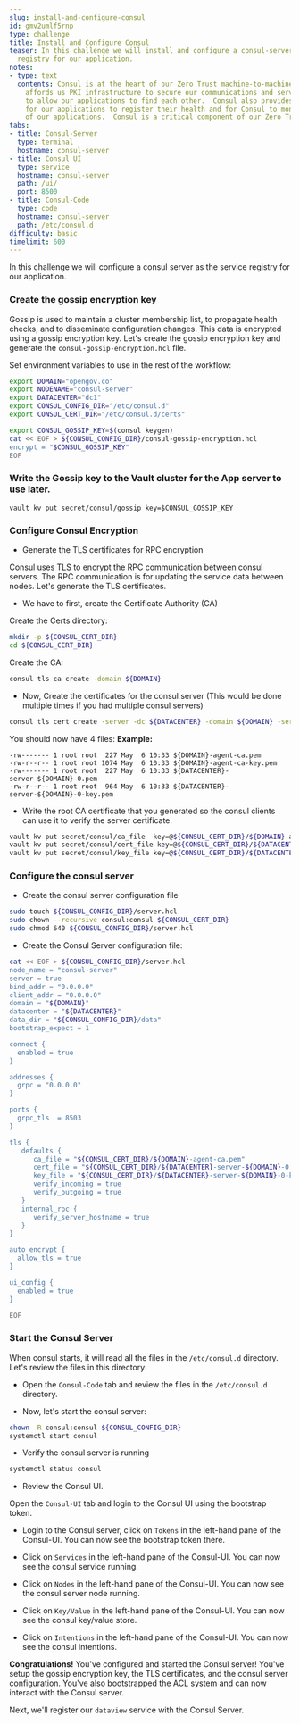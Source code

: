```yaml
---
slug: install-and-configure-consul
id: gmv2umlf5rnp
type: challenge
title: Install and Configure Consul
teaser: In this challenge we will install and configure a consul-server as the service
  registry for our application.
notes:
- type: text
  contents: Consul is at the heart of our Zero Trust machine-to-machine communication.  Consul
    affords us PKI infrastructure to secure our communications and service discovery
    to allow our applications to find each other.  Consul also provides a mechanism
    for our applications to register their health and for Consul to monitor the health
    of our applications.  Consul is a critical component of our Zero Trust architecture.
tabs:
- title: Consul-Server
  type: terminal
  hostname: consul-server
- title: Consul UI
  type: service
  hostname: consul-server
  path: /ui/
  port: 8500
- title: Consul-Code
  type: code
  hostname: consul-server
  path: /etc/consul.d
difficulty: basic
timelimit: 600
---
```


 In this challenge we will configure a consul server as the service registry for our application.

### Create the gossip encryption key

Gossip is used to maintain a cluster membership list, to propagate health checks, and to disseminate configuration changes.  This data is encrypted using a gossip encryption key.  Let's create the gossip encryption key and generate the `consul-gossip-encryption.hcl` file.

Set environment variables to use in the rest of the workflow:

```bash
export DOMAIN="opengov.co"
export NODENAME="consul-server"
export DATACENTER="dc1"
export CONSUL_CONFIG_DIR="/etc/consul.d"
export CONSUL_CERT_DIR="/etc/consul.d/certs"
```

```bash
export CONSUL_GOSSIP_KEY=$(consul keygen)
cat << EOF > ${CONSUL_CONFIG_DIR}/consul-gossip-encryption.hcl
encrypt = "$CONSUL_GOSSIP_KEY"
EOF
```

### Write the Gossip key to the Vault cluster for the App server to use later.

```hcl
vault kv put secret/consul/gossip key=$CONSUL_GOSSIP_KEY
```

### Configure Consul Encryption

* Generate the TLS certificates for RPC encryption

Consul uses TLS to encrypt the RPC communication between consul servers. The RPC communication is for updating the service data between nodes.   Let's generate the TLS certificates.

* We have to first, create the Certificate Authority (CA)

Create the Certs directory:

```bash
mkdir -p ${CONSUL_CERT_DIR}
cd ${CONSUL_CERT_DIR}
```

Create the CA:

```bash
consul tls ca create -domain ${DOMAIN}
```

* Now, Create the certificates for the consul server (This would be done multiple times if you had multiple consul servers)

```bash
consul tls cert create -server -dc ${DATACENTER} -domain ${DOMAIN} -server -node ${NODENAME}
```

You should now have 4 files:
**Example:**

```bash,nocopy
-rw------- 1 root root  227 May  6 10:33 ${DOMAIN}-agent-ca.pem
-rw-r--r-- 1 root root 1074 May  6 10:33 ${DOMAIN}-agent-ca-key.pem
-rw------- 1 root root  227 May  6 10:33 ${DATACENTER}-server-${DOMAIN}-0.pem
-rw-r--r-- 1 root root  964 May  6 10:33 ${DATACENTER}-server-${DOMAIN}-0-key.pem
```

* Write the root CA certificate that you generated so the consul clients can use it to verify the server certificate.

```bash
vault kv put secret/consul/ca_file  key=@${CONSUL_CERT_DIR}/${DOMAIN}-agent-ca.pem
vault kv put secret/consul/cert_file key=@${CONSUL_CERT_DIR}/${DATACENTER}-server-${DOMAIN}-0.pem
vault kv put secret/consul/key_file key=@${CONSUL_CERT_DIR}/${DATACENTER}-server-${DOMAIN}-0-key.pem
```

### Configure the consul server

* Create the consul server configuration file

```bash
sudo touch ${CONSUL_CONFIG_DIR}/server.hcl
sudo chown --recursive consul:consul ${CONSUL_CERT_DIR}
sudo chmod 640 ${CONSUL_CONFIG_DIR}/server.hcl
```

* Create the Consul Server configuration file:

```bash
cat << EOF > ${CONSUL_CONFIG_DIR}/server.hcl
node_name = "consul-server"
server = true
bind_addr = "0.0.0.0"
client_addr = "0.0.0.0"
domain = "${DOMAIN}"
datacenter = "${DATACENTER}"
data_dir = "${CONSUL_CONFIG_DIR}/data"
bootstrap_expect = 1

connect {
  enabled = true
}

addresses {
  grpc = "0.0.0.0"
}

ports {
  grpc_tls  = 8503
}

tls {
   defaults {
      ca_file = "${CONSUL_CERT_DIR}/${DOMAIN}-agent-ca.pem"
      cert_file = "${CONSUL_CERT_DIR}/${DATACENTER}-server-${DOMAIN}-0.pem"
      key_file = "${CONSUL_CERT_DIR}/${DATACENTER}-server-${DOMAIN}-0-key.pem"
      verify_incoming = true
      verify_outgoing = true
   }
   internal_rpc {
      verify_server_hostname = true
   }
}

auto_encrypt {
  allow_tls = true
}

ui_config {
  enabled = true
}

EOF
```

### Start the Consul Server

When consul starts, it will read all the files in the `/etc/consul.d` directory.
Let's review the files in this directory:

* Open the `Consul-Code` tab and review the files in the `/etc/consul.d` directory.

* Now, let's start the consul server:

```bash
chown -R consul:consul ${CONSUL_CONFIG_DIR}
systemctl start consul
```

* Verify the consul server is running

```bash
systemctl status consul
```

* Review the Consul UI.

Open the `Consul-UI` tab and login to the Consul UI using the bootstrap token.

* Login to the Consul server, click on `Tokens` in the left-hand pane of the Consul-UI.  You can now see the bootstrap token there.

* Click on `Services` in the left-hand pane of the Consul-UI.  You can now see the consul service running.

* Click on `Nodes` in the left-hand pane of the Consul-UI.  You can now see the consul server node running.

* Click on `Key/Value` in the left-hand pane of the Consul-UI.  You can now see the consul key/value store.

* Click on `Intentions` in the left-hand pane of the Consul-UI.  You can now see the consul intentions.

**Congratulations!** You've configured and started the Consul server!  You've setup the gossip encryption key, the TLS certificates, and the consul server configuration.  You've also bootstrapped the ACL system and can now interact with the Consul server.

Next, we'll register our `dataview` service with the Consul Server.
